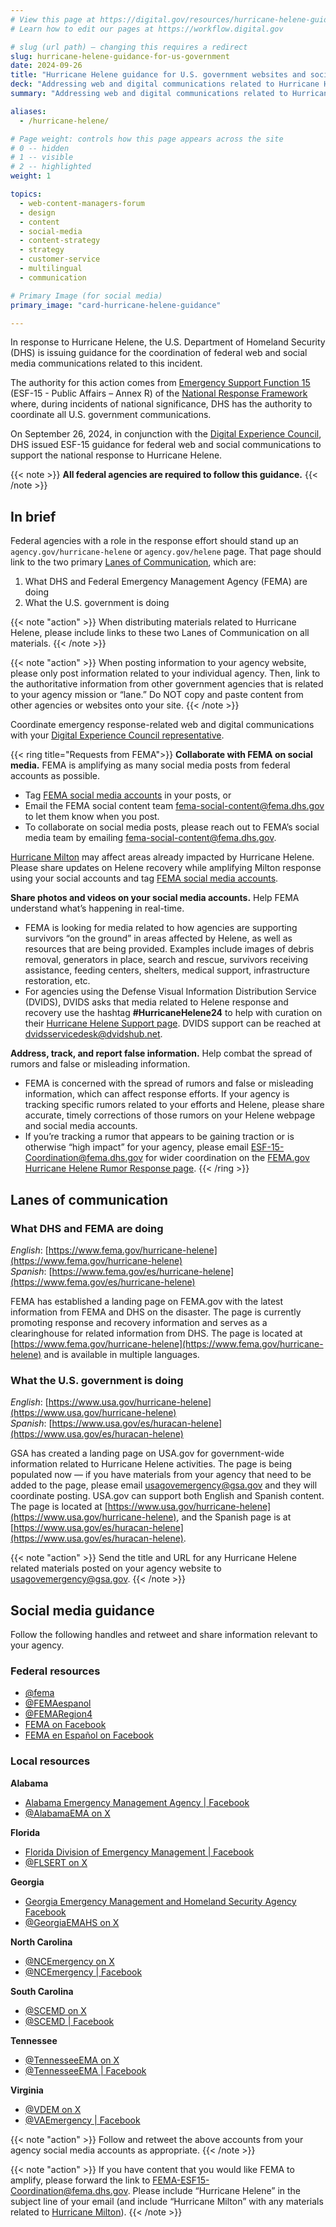 ```yaml
---
# View this page at https://digital.gov/resources/hurricane-helene-guidance-for-us-government
# Learn how to edit our pages at https://workflow.digital.gov

# slug (url path) — changing this requires a redirect
slug: hurricane-helene-guidance-for-us-government
date: 2024-09-26
title: "Hurricane Helene guidance for U.S. government websites and social media"
deck: "Addressing web and digital communications related to Hurricane Helene"
summary: "Addressing web and digital communications related to Hurricane Helene"

aliases:
  - /hurricane-helene/

# Page weight: controls how this page appears across the site
# 0 -- hidden
# 1 -- visible
# 2 -- highlighted
weight: 1

topics:
  - web-content-managers-forum
  - design
  - content
  - social-media
  - content-strategy
  - strategy
  - customer-service
  - multilingual
  - communication

# Primary Image (for social media)
primary_image: "card-hurricane-helene-guidance"

---
```


In response to Hurricane Helene, the U.S. Department of Homeland Security (DHS) is issuing guidance for the coordination of federal web and social media communications related to this incident.

The authority for this action comes from [Emergency Support Function 15](https://www.fema.gov/emergency-managers/national-preparedness/frameworks/response#esf) (ESF-15 - Public Affairs – Annex R) of the [National Response Framework](https://www.fema.gov/emergency-managers/national-preparedness/frameworks/response) where, during incidents of national significance, DHS has the authority to coordinate all U.S. government communications.

On September 26, 2024, in conjunction with the [Digital Experience Council](https://digital.gov/resources/an-introduction-to-the-digital-experience-council/), DHS issued ESF-15 guidance for federal web and social communications to support the national response to Hurricane Helene.

{{< note >}} **All federal agencies are required to follow this guidance.** {{< /note >}}

## In brief

Federal agencies with a role in the response effort should stand up an `agency.gov/hurricane-helene` or `agency.gov/helene` page. That page should link to the two primary [Lanes of Communication](#lanes-of-communication), which are:

1. What DHS and Federal Emergency Management Agency (FEMA) are doing
2. What the U.S. government is doing

{{< note "action" >}}
When distributing materials related to Hurricane Helene, please include links to these two Lanes of Communication on all materials.
{{< /note >}}

{{< note "action" >}}
When posting information to your agency website, please only post information related to your individual agency. Then, link to the authoritative information from other government agencies that is related to your agency mission or “lane.” Do NOT copy and paste content from other agencies or websites onto your site.
{{< /note >}}

Coordinate emergency response-related web and digital communications with your [Digital Experience Council representative](https://digital.gov/resources/an-introduction-to-the-digital-experience-council/#agency-members).



{{< ring title="Requests from FEMA">}}
**Collaborate with FEMA on social media.** FEMA is amplifying as many social media posts from federal accounts as possible.

- Tag [FEMA social media accounts](https://digital.gov/resources/hurricane-helene-guidance-for-us-government/#social-media-guidance) in your posts, or
- Email the FEMA social content team [fema-social-content@fema.dhs.gov](mailto:fema-social-content@fema.dhs.gov) to let them know when you post.
- To collaborate on social media posts, please reach out to FEMA’s social media team by emailing [fema-social-content@fema.dhs.gov](mailto:fema-social-content@fema.dhs.gov).

[Hurricane Milton](https://digital.gov/resources/hurricane-milton-guidance-for-us-government) may affect areas already impacted by Hurricane Helene. Please share updates on Helene recovery while amplifying Milton response using your social accounts and tag [FEMA social media accounts](https://digital.gov/resources/hurricane-milton-guidance-for-us-government/#social-media-guidance).

**Share photos and videos on your social media accounts.** Help FEMA understand what’s happening in real-time.

- FEMA is looking for media related to how agencies are supporting survivors “on the ground” in areas affected by Helene, as well as resources that are being provided. Examples include images of debris removal, generators in place, search and rescue, survivors receiving assistance, feeding centers, shelters, medical support, infrastructure restoration, etc.
- For agencies using the Defense Visual Information Distribution Service (DVIDS), DVIDS asks that media related to Helene response and recovery use the hashtag **#HurricaneHelene24** to help with curation on their [Hurricane Helene Support page](https://www.dvidshub.net/feature/HurricaneHelene24). DVIDS support can be reached at [dvidsservicedesk@dvidshub.net](mailto:dvidsservicedesk@dvidshub.net).

**Address, track, and report false information.** Help combat the spread of rumors and false or misleading information.

- FEMA is concerned with the spread of rumors and false or misleading information, which can affect response efforts. If your agency is tracking specific rumors related to your efforts and Helene, please share accurate, timely corrections of those rumors on your Helene webpage and social media accounts.
- If you’re tracking a rumor that appears to be gaining traction or is otherwise “high impact” for your agency, please email [ESF-15-Coordination@fema.dhs.gov](mailto:ESF-15-Coordination@fema.dhs.gov) for wider coordination on the [FEMA.gov Hurricane Helene Rumor Response page](https://www.fema.gov/disaster/current/hurricane-helene/rumor-response).
{{< /ring >}}

## Lanes of communication

### What DHS and FEMA are doing

*English*: [https://www.fema.gov/hurricane-helene](https://www.fema.gov/hurricane-helene)<br/>
*Spanish*: [https://www.fema.gov/es/hurricane-helene](https://www.fema.gov/es/hurricane-helene)

FEMA has established a landing page on FEMA.gov with the latest information from FEMA and DHS on the disaster. The page is currently promoting response and recovery information and serves as a clearinghouse for related information from DHS. The page is located at [https://www.fema.gov/hurricane-helene](https://www.fema.gov/hurricane-helene) and is available in multiple languages.

### What the U.S. government is doing

*English*: [https://www.usa.gov/hurricane-helene](https://www.usa.gov/hurricane-helene)<br />
*Spanish*: [https://www.usa.gov/es/huracan-helene](https://www.usa.gov/es/huracan-helene)

GSA has created a landing page on USA.gov for government-wide information related to Hurricane Helene activities. The page is being populated now — if you have materials from your agency that need to be added to the page, please email usagovemergency@gsa.gov and they will coordinate posting. USA.gov can support both English and Spanish content. The page is located at [https://www.usa.gov/hurricane-helene](https://www.usa.gov/hurricane-helene), and the Spanish page is at [https://www.usa.gov/es/huracan-helene](https://www.usa.gov/es/huracan-helene).

{{< note "action" >}}
Send the title and URL for any Hurricane Helene related materials posted on your agency website to usagovemergency@gsa.gov.
{{< /note >}}

## Social media guidance

Follow the following handles and retweet and share information relevant to your agency.

### Federal resources

* [@fema](https://twitter.com/fema)
* [@FEMAespanol](https://x.com/femaespanol)
* [@FEMARegion4](https://x.com/FEMAregion4)
* [FEMA on Facebook](https://www.facebook.com/FEMA/)
* [FEMA en Español on Facebook](https://www.facebook.com/FEMAespanol)

### Local resources

**Alabama**

* [Alabama Emergency Management Agency | Facebook](https://www.facebook.com/AlabamaEMA)
* [@AlabamaEMA on X](https://twitter.com/AlabamaEMA)

**Florida**

* [Florida Division of Emergency Management | Facebook](https://www.facebook.com/FDEM/)
* [@FLSERT on X](https://twitter.com/flsert)

**Georgia**

* [Georgia Emergency Management and Homeland Security Agency Facebook](https://www.facebook.com/GeorgiaEMAHS)
* [@GeorgiaEMAHS on X](https://twitter.com/GeorgiaEMAHS)

**North Carolina**

* [@NCEmergency on X](https://x.com/ncemergency)
* [@NCEmergency | Facebook](https://www.facebook.com/NCEmergency)

**South Carolina**

* [@SCEMD on X](https://x.com/SCEMD)
* [@SCEMD | Facebook](https://www.facebook.com/SCEMD)

**Tennessee**

* [@TennesseeEMA on X](https://x.com/tennesseeEMA)
* [@TennesseeEMA | Facebook](https://www.facebook.com/TennesseeEMA/)

**Virginia**

* [@VDEM on X](https://x.com/VDEM)
* [@VAEmergency | Facebook](https://www.facebook.com/VAemergency/)

{{< note "action" >}}
Follow and retweet the above accounts from your agency social media accounts as appropriate.
{{< /note >}}

{{< note "action" >}}
If you have content that you would like FEMA to amplify, please forward the link to [FEMA-ESF15-Coordination@fema.dhs.gov](mailto:FEMA-ESF15-Coordination@fema.dhs.gov). Please include “Hurricane Helene” in the subject line of your email (and include “Hurricane Milton” with any materials related to [Hurricane Milton](https://digital.gov/resources/hurricane-milton-guidance-for-us-government)).
{{< /note >}}
